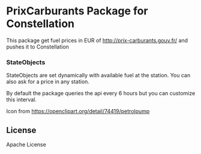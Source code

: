 # PrixCarburants Package for Constellation

This package get fuel prices in EUR of http://prix-carburants.gouv.fr/ and pushes it to Constellation

### StateObjects
StateObjects are set dynamically with available fuel at the station.
You can also ask for a price in any station.

By default the package queries the api every 6 hours but you can customize this interval.

Icon from https://openclipart.org/detail/74419/petrolpump

License
----

Apache License
